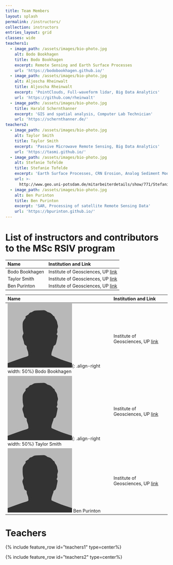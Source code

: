 ```yaml
---
title: Team Members
layout: splash
permalink: /instructors/
collection: instructors
entries_layout: grid
classes: wide
teachers1:
  - image_path: /assets/images/bio-photo.jpg
    alt: Bodo Bookhagen
    title: Bodo Bookhagen
    excerpt: Remote Sensing and Earth Surface Processes
    url: 'https://bodobookhagen.github.io/'
  - image_path: /assets/images/bio-photo.jpg
    alt: Aljoscha Rheinwalt
    title: Aljoscha Rheinwalt
    excerpt: 'PointClouds, Full-waveform lidar, Big Data Analytics'
    url: 'https://github.com/rheinwalt'
  - image_path: /assets/images/bio-photo.jpg
    title: Harald Schernthanner
    excerpt: 'GIS and spatial analysis, Computer Lab Technician'
    url: 'https://schernthanner.de/'
teachers2:
  - image_path: /assets/images/bio-photo.jpg
    alt: Taylor Smith
    title: Taylor Smith
    excerpt: 'Passive Microwave Remote Sensing, Big Data Analytics'
    url: 'https://tasmi.github.io/'
  - image_path: /assets/images/bio-photo.jpg
    alt: Stefanie Tofelde
    title: Stefanie Tofelde
    excerpt: 'Earth Surface Processes, CRN Erosion, Analog Sediment Modeling'
    url: >-
      http://www.geo.uni-potsdam.de/mitarbeiterdetails/show/771/Stefanie_Tofelde.html
  - image_path: /assets/images/bio-photo.jpg
    alt: Ben Purinton
    title: Ben Purinton
    excerpt: 'SAR, Processing of satellite Remote Sensing Data'
    url: 'https://bpurinton.github.io/'
---
```


# List of instructors and contributors to the MSc RSIV program

| Name | Institution and Link |
|:----|:---|
Bodo Bookhagen | Institute of Geosciences, UP [link](https://bodobookhagen.github.io/)
Taylor Smith  | Institute of Geosciences, UP [link](https://tasmi.github.io/)
Ben Purinton  | Institute of Geosciences, UP [link](https://bpurinton.github.io/)

| Name | Institution and Link |
|:----|:---|
![/assets/images/bio-photo.jpg](https://github.com/UP-RS-ESP/msc-rsiv/raw/gh-pages/assets/images/bio-photo.jpg){: .align-right width: 50%} Bodo Bookhagen | Institute of Geosciences, UP [link](https://bodobookhagen.github.io/)
![/assets/images/bio-photo.jpg](https://github.com/UP-RS-ESP/msc-rsiv/raw/gh-pages/assets/images/bio-photo.jpg){: .align-right width: 50%} Taylor Smith  | Institute of Geosciences, UP [link](https://tasmi.github.io/)
![/assets/images/bio-photo.jpg](https://github.com/UP-RS-ESP/msc-rsiv/raw/gh-pages/assets/images/bio-photo.jpg) Ben Purinton  | Institute of Geosciences, UP [link](https://bpurinton.github.io/)

# Teachers

{% include feature_row id="teachers1" type=center%}

{% include feature_row id="teachers2" type=center%}
